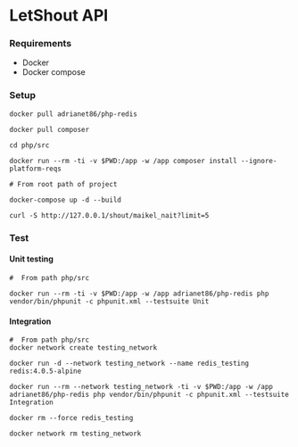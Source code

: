 # LetShout API

### Requirements
* Docker
* Docker compose

### Setup
    docker pull adrianet86/php-redis
    
    docker pull composer
    
    cd php/src
    
    docker run --rm -ti -v $PWD:/app -w /app composer install --ignore-platform-reqs
    
    # From root path of project
    
    docker-compose up -d --build 
    
    curl -S http://127.0.0.1/shout/maikel_nait?limit=5     
        
### Test
#### Unit testing
    #  From path php/src
    
    docker run --rm -ti -v $PWD:/app -w /app adrianet86/php-redis php vendor/bin/phpunit -c phpunit.xml --testsuite Unit

#### Integration 
    #  From path php/src
    docker network create testing_network
    
    docker run -d --network testing_network --name redis_testing redis:4.0.5-alpine
    
    docker run --rm --network testing_network -ti -v $PWD:/app -w /app adrianet86/php-redis php vendor/bin/phpunit -c phpunit.xml --testsuite Integration
    
    docker rm --force redis_testing
    
    docker network rm testing_network
